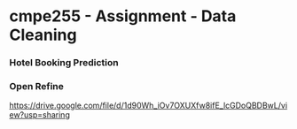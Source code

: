 # cmpe255 - Assignment - Data Cleaning
### Hotel Booking Prediction
### Open Refine
https://drive.google.com/file/d/1d90Wh_iOv7OXUXfw8ifE_lcGDoQBDBwL/view?usp=sharing
